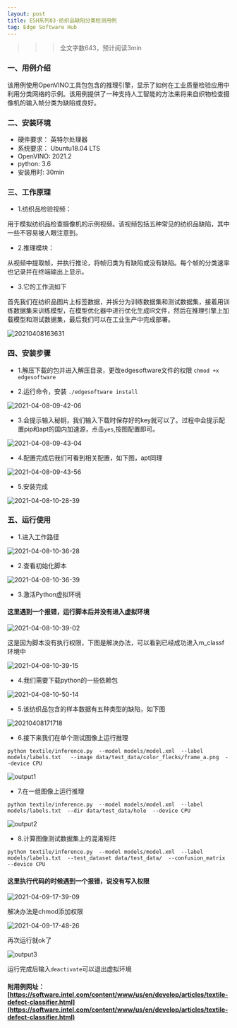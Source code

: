 ```yaml
---
layout: post
title: ESH系列03-纺织品缺陷分类检测用例
tag: Edge Software Hub
---
```


>>> 全文字数643，预计阅读3min

### 一、用例介绍

该用例使用OpenVINO工具包包含的推理引擎，显示了如何在工业质量检验应用中利用分类网络的示例。该用例提供了一种支持人工智能的方法来将来自织物检查摄像机的输入帧分类为缺陷或良好。

### 二、安装环境

- 硬件要求： 英特尔处理器
- 系统要求： Ubuntu18.04 LTS 
- OpenVINO: 2021.2
- python: 3.6
- 安装用时: 30min
 
### 三、工作原理

- 1.纺织品检验视频：

用于模拟纺织品检查摄像机的示例视频。该视频包括五种常见的纺织品缺陷，其中一些不容易被人眼注意到。

- 2.推理模块：

从视频中提取帧，并执行推论，将帧归类为有缺陷或没有缺陷。每个帧的分类速率也记录并在终端输出上显示。

- 3.它的工作流如下

首先我们在纺织品图片上标签数据，并拆分为训练数据集和测试数据集，接着用训练数据集来训练模型，在模型优化器中进行优化生成IR文件，然后在推理引擎上加载模型和测试数据集，最后我们可以在工业生产中完成部署。

![20210408163631](https://cdn.jsdelivr.net/gh/luckykang/picture_bed/blogs_images/20210408163631.png)

### 四、安装步骤

- 1.解压下载的包并进入解压目录，更改edgesoftware文件的权限 `chmod +x edgesoftware`

- 2.运行命令，安装 `./edgesoftware install`
  
![2021-04-08-09-42-06](https://cdn.jsdelivr.net/gh/luckykang/picture_bed/blogs_images/2021-04-08-09-42-06.png)

- 3.会提示输入秘钥，我们输入下载时保存好的key就可以了。过程中会提示配置pip和apt的国内加速源，点击`yes`,按图配置即可。

![2021-04-08-09-43-04](https://cdn.jsdelivr.net/gh/luckykang/picture_bed/blogs_images/2021-04-08-09-43-04.png)

- 4.配置完成后我们可看到相关配置，如下图，apt同理

![2021-04-08-09-43-56](https://cdn.jsdelivr.net/gh/luckykang/picture_bed/blogs_images/2021-04-08-09-43-56.png)

- 5.安装完成

![2021-04-08-10-28-39](https://cdn.jsdelivr.net/gh/luckykang/picture_bed/blogs_images/2021-04-08-10-28-39.png)

### 五、运行使用

- 1.进入工作路径

![2021-04-08-10-36-28](https://cdn.jsdelivr.net/gh/luckykang/picture_bed/blogs_images/2021-04-08-10-36-28.png)

- 2.查看初始化脚本

![2021-04-08-10-36-39](https://cdn.jsdelivr.net/gh/luckykang/picture_bed/blogs_images/2021-04-08-10-36-39.png)

- 3.激活Python虚拟环境

#### 这里遇到一个报错，运行脚本后并没有进入虚拟环境

![2021-04-08-10-39-02](https://cdn.jsdelivr.net/gh/luckykang/picture_bed/blogs_images/2021-04-08-10-39-02.png)

这是因为脚本没有执行权限，下图是解决办法，可以看到已经成功进入m_classf环境中

![2021-04-08-10-39-15](https://cdn.jsdelivr.net/gh/luckykang/picture_bed/blogs_images/2021-04-08-10-39-15.png)

- 4.我们需要下载python的一些依赖包

![2021-04-08-10-50-14](https://cdn.jsdelivr.net/gh/luckykang/picture_bed/blogs_images/2021-04-08-10-50-14.png)

- 5.该纺织品包含的样本数据有五种类型的缺陷，如下图

![20210408171718](https://cdn.jsdelivr.net/gh/luckykang/picture_bed/blogs_images/20210408171718.png)

- 6.接下来我们在单个测试图像上运行推理

`python textile/inference.py  --model models/model.xml  --label models/labels.txt   --image data/test_data/color_flecks/frame_a.png  --device CPU`

![output1](https://cdn.jsdelivr.net/gh/luckykang/picture_bed/blogs_images/output1.gif)

- 7.在一组图像上运行推理

`python textile/inference.py  --model models/model.xml  --label models/labels.txt  --dir data/test_data/hole  --device CPU`

![output2](https://cdn.jsdelivr.net/gh/luckykang/picture_bed/blogs_images/output2.gif)

- 8.计算图像测试数据集上的混淆矩阵

`python textile/inference.py  --model models/model.xml  --label models/labels.txt  --test_dataset data/test_data/  --confusion_matrix  --device CPU
`

#### 这里执行代码的时候遇到一个报错，说没有写入权限

![2021-04-09-17-39-09](https://cdn.jsdelivr.net/gh/luckykang/picture_bed/blogs_images/2021-04-09-17-39-09.png)

解决办法是chmod添加权限

![2021-04-09-17-48-26](https://cdn.jsdelivr.net/gh/luckykang/picture_bed/blogs_images/2021-04-09-17-48-26.png)

再次运行就ok了

![output3](https://cdn.jsdelivr.net/gh/luckykang/picture_bed/blogs_images/output3.gif)

运行完成后输入`deactivate`可以退出虚拟环境

#### 附用例网址：[https://software.intel.com/content/www/us/en/develop/articles/textile-defect-classifier.html](https://software.intel.com/content/www/us/en/develop/articles/textile-defect-classifier.html)